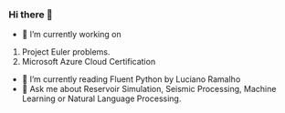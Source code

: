 ### Hi there 👋

<!--
**dabiged/dabiged** is a ✨ _special_ ✨ repository because its `README.md` (this file) appears on your GitHub profile.
- 👯 I’m looking to collaborate on 
- 🤔 I’m looking for help with 
- 📫 How to reach me: ...
- 😄 Pronouns: ...
- ⚡ Fun fact: 
Here are some ideas to get you started:
-->
- 🔭 I’m currently working on 
1. Project Euler problems.
2. Microsoft Azure Cloud Certification
- 🌱 I’m currently reading Fluent Python by Luciano Ramalho
- 💬 Ask me about Reservoir Simulation, Seismic Processing, Machine Learning or Natural Language Processing.


